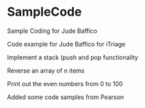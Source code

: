SampleCode
==========

Sample Coding for Jude Baffico

Code example for Jude Baffico for iTriage

   Implement a stack (push and pop functionality

   Reverse an array of n items

   Print out the even numbers from 0 to 100
   
   Added some code samples from Pearson

 
